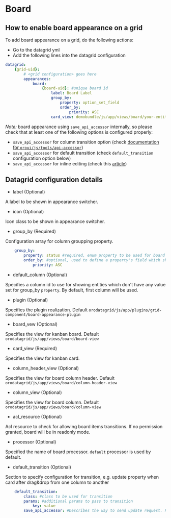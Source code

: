 # Board
## How to enable board appearance on a grid
To add board appearance on a grid, do the following actions:

- Go to the datagrid yml
- Add the following lines into the datagrid configuration
``` yml
datagrid:
    {grid-uid}:
        # <grid configuration> goes here
        appearances:
            board:
                {board-uid}: #unique board id
                    label: Board Label
                    group_by:
                        property: option_set_field
                        order_by:
                            priority: ASC
                    card_view: demobundle/js/app/views/board/your-entity-card-view
```

*Note:* board appearance using `save_api_accessor` internally, so please check that at least one of the following options is configured properly:
 * `save_api_accessor` for column transition option (check [documentation for `oroui/js/tools/api-accessor`](../../../../../UIBundle/Resources/doc/reference/client-side/api-accessor.md))
 * `save_api_accessor` for default transition (check `default_transition` configuration option below)
 * `save_api_accessor` for inline editing (check this [article](./inline_editing.md#sample-usage-of-the-save_api_accessor-with-full-options-provided))

## Datagrid configuration details

 - label (Optional)

 A label to be shown in appearance switcher.

 - icon (Optional)

 Icon class to be shown in appearance switcher.

 - group_by (Required)

 Configuration array for column groupping property.
``` yml
    group_by:
        property: status #required, enum property to be used for board columns
        order_by: #optional, used to define a property's field which should be used for columns sort order.
            priority: ASC
```

 - default_column (Optional)

 Specifies a column id to use for showing entities which don't have any value set for group_by `property`. By default, first column will be used.

 - plugin (Optional)

 Specifies the plugin realization. Default `orodatagrid/js/app/plugins/grid-component/board-appearance-plugin`

 - board_vew (Optional)

 Specifies the view for kanban board. Default `orodatagrid/js/app/views/board/board-view`

 - card_view (Required)

 Specifies the view for kanban card.

 - column_header_view (Optional)

 Specifies the view for board column header. Default `orodatagrid/js/app/views/board/column-header-view`

 - column_view (Optional)

 Specifies the view for board column. Default `orodatagrid/js/app/views/board/column-view`

- acl_resource (Optional)

 Acl resource to check for allowing board items transitions. If no permission granted, board will be in readonly mode.

- processor (Optional)

 Specified the name of board processor. `default` processor is used by default.

- default_transition (Optional)

 Section to specify configuration for transition, e.g. update property when card after drag&drop from one column to another

``` yml
    default_transition:
        class: #class to be used for transition
        params: #additional params to pass to transition
            key: value
        save_api_accessor: #Describes the way to send update request. Please see [documentation for `oroui/js/tools/api-accessor`](../../../../../UIBundle/Resources/doc/reference/client-side/api-accessor.md)

```







